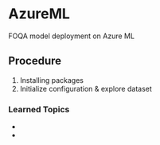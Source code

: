 # AzureML

FOQA model deployment on Azure ML

## Procedure

1. Installing packages
2. Initialize configuration & explore dataset

### Learned Topics
-
-
